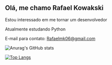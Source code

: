 ## Olá, me chamo Rafael Kowakski

Estou interessado em me tornar um desenvolvedor

Atualmente estudando Python

E-mail para contato: Rafaelmk06@gmail.com

![Anurag's GitHub stats](https://github-readme-stats.vercel.app/api?username=RafaKowalski&show_icons=true&theme=dark)

[![Top Langs](https://github-readme-stats.vercel.app/api/top-langs/?username=RafaKowalski&show_icons=true&theme=dark)](https://github.com/anuraghazra/github-readme-stats)

